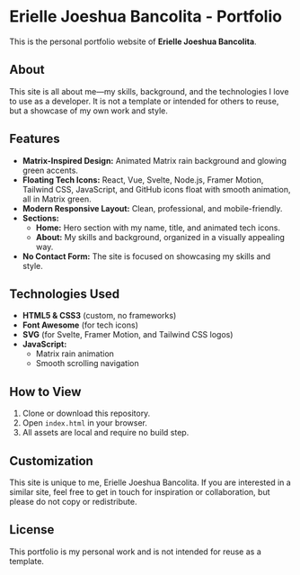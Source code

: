 # Erielle Joeshua Bancolita - Portfolio

This is the personal portfolio website of **Erielle Joeshua Bancolita**.

## About
This site is all about me—my skills, background, and the technologies I love to use as a developer. It is not a template or intended for others to reuse, but a showcase of my own work and style.

## Features
- **Matrix-Inspired Design:** Animated Matrix rain background and glowing green accents.
- **Floating Tech Icons:** React, Vue, Svelte, Node.js, Framer Motion, Tailwind CSS, JavaScript, and GitHub icons float with smooth animation, all in Matrix green.
- **Modern Responsive Layout:** Clean, professional, and mobile-friendly.
- **Sections:**
  - **Home:** Hero section with my name, title, and animated tech icons.
  - **About:** My skills and background, organized in a visually appealing way.
- **No Contact Form:** The site is focused on showcasing my skills and style.

## Technologies Used
- **HTML5 & CSS3** (custom, no frameworks)
- **Font Awesome** (for tech icons)
- **SVG** (for Svelte, Framer Motion, and Tailwind CSS logos)
- **JavaScript:**
  - Matrix rain animation
  - Smooth scrolling navigation

## How to View
1. Clone or download this repository.
2. Open `index.html` in your browser.
3. All assets are local and require no build step.

## Customization
This site is unique to me, Erielle Joeshua Bancolita. If you are interested in a similar site, feel free to get in touch for inspiration or collaboration, but please do not copy or redistribute.

## License
This portfolio is my personal work and is not intended for reuse as a template. 